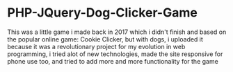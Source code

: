 # PHP-JQuery-Dog-Clicker-Game
This was a little game i made back in 2017 which i didn't finish and based on the popular online game: Cookie Clicker, but with dogs, i uploaded it because it was a revolutionary project for my evolution in web programming, i tried alot of new technologies, made the site responsive for phone use too, and tried to add more and more functionality for the game
